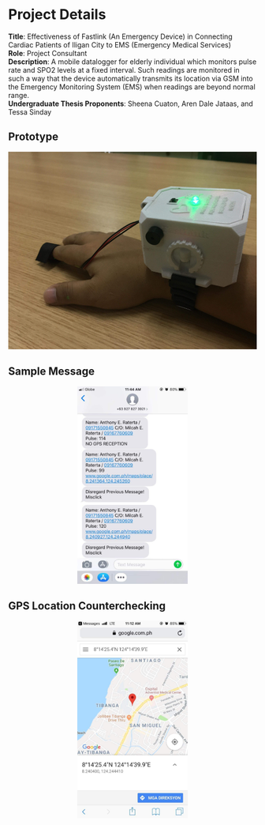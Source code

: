 # Project Details

**Title**: Effectiveness of Fastlink (An Emergency Device) in Connecting Cardiac Patients of Iligan City to EMS (Emergency Medical Services)<br />
**Role**: Project Consultant<br />
**Description**: A mobile datalogger for elderly individual which monitors pulse rate and SPO2 levels at a fixed interval. Such readings are monitored in such a way that the device automatically transmits its location via GSM into the Emergency Monitoring System (EMS) when readings are beyond normal range.<br />
**Undergraduate Thesis Proponents**: Sheena Cuaton, Aren Dale Jataas, and  Tessa Sinday<br />


## Prototype
<p align="center">
<img src="https://github.com/aeraterta/FastLink/blob/master/documentation/received-440803983345098.JPG" height="400">
</p>

## Sample Message
<p align="center">
<img src="https://github.com/aeraterta/FastLink/blob/master/documentation/received-335749623965923.JPG" height="400">
</p>

## GPS Location Counterchecking
<p align="center">
<img src="https://github.com/aeraterta/FastLink/blob/master/documentation/received-2133308610117268.JPG" height="400">
</p>
